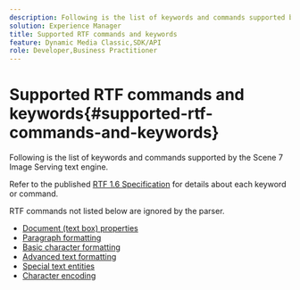 ```yaml
---
description: Following is the list of keywords and commands supported by the Scene 7 Image Serving text engine.
solution: Experience Manager
title: Supported RTF commands and keywords
feature: Dynamic Media Classic,SDK/API
role: Developer,Business Practitioner
---
```


# Supported RTF commands and keywords{#supported-rtf-commands-and-keywords}

Following is the list of keywords and commands supported by the Scene 7 Image Serving text engine.

Refer to the published [RTF 1.6 Specification](http://msdn.microsoft.com/en-us/library/aa140277%28v=office.10%29.aspx) for details about each keyword or command.

RTF commands not listed below are ignored by the parser. 

* [Document (text box) properties](r-document-text-box-properties.md)
* [Paragraph formatting](r-paragraph-formatting.md)
* [Basic character formatting](r-basic-character-formatting.md)
* [Advanced text formatting](r-advanced-text-formatting.md)
* [Special text entities](r-special-text-entities.md)
* [Character encoding](r-is-http-character-encoding.md)
